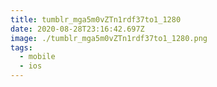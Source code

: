 ```yaml
---
title: tumblr_mga5m0vZTn1rdf37to1_1280
date: 2020-08-28T23:16:42.697Z
image: ./tumblr_mga5m0vZTn1rdf37to1_1280.png
tags:
  - mobile
  - ios
---
```

